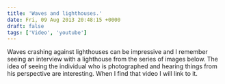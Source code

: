 ```yaml
---
title: 'Waves and lighthouses.'
date: Fri, 09 Aug 2013 20:48:15 +0000
draft: false
tags: ['Video', 'youtube']
---
```


Waves crashing against lighthouses can be impressive and I remember seeing an interview with a lighthouse from the series of images below. The idea of seeing the individual who is photographed and hearing things from his perspective are interesting. When I find that video I will link to it.
